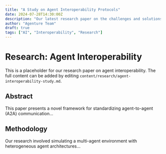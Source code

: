 ```yaml
---
title: "A Study on Agent Interoperability Protocols"
date: 2024-07-28T14:30:00Z
description: "Our latest research paper on the challenges and solutions for enabling seamless communication between diverse AI agents."
author: "Agenture Team"
draft: true
tags: ["AI", "Interoperability", "Research"]
---
```


# Research: Agent Interoperability

This is a placeholder for our research paper on agent interoperability. The full content can be added by editing `content/research/agent-interoperability-study.md`.

## Abstract
This paper presents a novel framework for standardizing agent-to-agent (A2A) communication...

## Methodology
Our research involved simulating a multi-agent environment with heterogeneous agent architectures... 